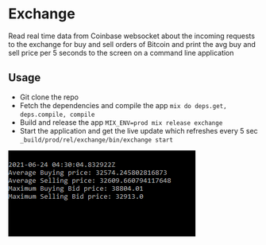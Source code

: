 # Exchange

Read real time data from Coinbase websocket about the incoming requests to the exchange for buy and sell orders of Bitcoin and print the avg buy and sell price per 5 seconds to the screen on a command line application

## Usage

* Git clone the repo
* Fetch the dependencies and compile the app
`mix do deps.get, deps.compile, compile`
* Build and release the app
`MIX_ENV=prod mix release exchange`
* Start the application and get the live update which refreshes every 5 sec
`_build/prod/rel/exchange/bin/exchange start`

![](asset/runtime.PNG "output")
